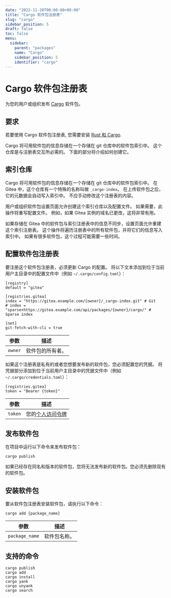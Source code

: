 ```yaml
---
date: "2022-11-20T00:00:00+00:00"
title: "Cargo 软件包注册表"
slug: "cargo"
sidebar_position: 5
draft: false
toc: false
menu:
  sidebar:
    parent: "packages"
    name: "Cargo"
    sidebar_position: 5
    identifier: "cargo"
---
```


# Cargo 软件包注册表

为您的用户或组织发布 [Cargo](https://doc.rust-lang.org/stable/cargo/) 软件包。

## 要求

若要使用 Cargo 软件包注册表, 您需要安装 [Rust 和 Cargo](https://www.rust-lang.org/tools/install).

Cargo 将可用软件包的信息存储在一个存储在 git 仓库中的软件包索引中。
这个仓库是与注册表交互所必需的。
下面的部分将介绍如何创建它。

## 索引仓库

Cargo 将可用软件包的信息存储在一个存储在 git 仓库中的软件包索引中。
在 Gitea 中，这个仓库有一个特殊的名称叫做 `_cargo-index`。
在上传软件包之后，它的元数据会自动写入索引中。
不应手动修改这个注册表的内容。

用户或组织软件包设置页面允许创建这个索引仓库以及配置文件。
如果需要，此操作将重写配置文件。
例如，如果 Gitea 实例的域名已更改，这将非常有用。

如果存储在 Gitea 中的软件包与索引注册表中的信息不同步，设置页面允许重建这个索引注册表。
这个操作将遍历注册表中的所有软件包，并将它们的信息写入索引中。
如果有很多软件包，这个过程可能需要一些时间。

## 配置软件包注册表

要注册这个软件包注册表，必须更新 Cargo 的配置。
将以下文本添加到位于当前用户主目录中的配置文件中（例如 `~/.cargo/config.toml`）：

```
[registry]
default = "gitea"

[registries.gitea]
index = "https://gitea.example.com/{owner}/_cargo-index.git" # Git
# index = "sparse+https://gitea.example.com/api/packages/{owner}/cargo/" # Sparse index

[net]
git-fetch-with-cli = true
```

| 参数    | 描述             |
| ------- | ---------------- |
| `owner` | 软件包的所有者。 |

如果这个注册表是私有的或者您想要发布新的软件包，您必须配置您的凭据。
将凭据部分添加到位于当前用户主目录中的凭据文件中（例如 `~/.cargo/credentials.toml`）：

```
[registries.gitea]
token = "Bearer {token}"
```

| 参数    | 描述                                                                                  |
| ------- | ------------------------------------------------------------------------------------- |
| `token` | 您的[个人访问令牌](development/api-usage.md#通过-api-认证) |

## 发布软件包

在项目中运行以下命令来发布软件包：

```shell
cargo publish
```

如果已经存在同名和版本的软件包，您将无法发布新的软件包。您必须先删除现有的软件包。

## 安装软件包

要从软件包注册表安装软件包，请执行以下命令：

```shell
cargo add {package_name}
```

| 参数           | 描述         |
| -------------- | ------------ |
| `package_name` | 软件包名称。 |

## 支持的命令

```
cargo publish
cargo add
cargo install
cargo yank
cargo unyank
cargo search
```
